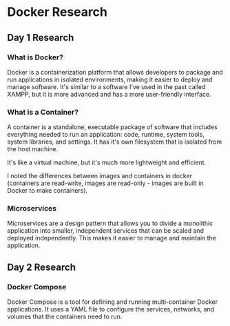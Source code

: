 # Docker Research

## Day 1 Research

### What is Docker?

Docker is a containerization platform that allows developers to package and run applications in isolated environments, making it easier to deploy and manage software. It's similar to a software I've used in the past called XAMPP, but it is more advanced and has a more user-friendly interface.

### What is a Container?

A container is a standalone, executable package of software that includes everything needed to run an application: code, runtime, system tools, system libraries, and settings. It has it's own filesystem that is isolated from the host machine. 

It's like a virtual machine, but it's much more lightweight and efficient.

I noted the differences between images and containers in docker (containers are read-write, images are read-only - images are built in Docker to make containers).

### Microservices

Microservices are a design pattern that allows you to divide a monolithic application into smaller, independent services that can be scaled and deployed independently. This makes it easier to manage and maintain the application.

## Day 2 Research

### Docker Compose

Docker Compose is a tool for defining and running multi-container Docker applications. It uses a YAML file to configure the services, networks, and volumes that the containers need to run.